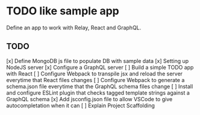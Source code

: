 # TODO like sample app

Define an app to work with Relay, React and GraphQL.

## TODO

[x] Define MongoDB js file to populate DB with sample data
[x] Setting up NodeJS server
[x] Configure a GraphQL server
[ ] Build a simple TODO app with React
[ ] Configure Webpack to transpile jsx and reload the server everytime that React files changes
[ ] Configure Webpack to generate a schema.json file everytime that the GraphQL schema files change
[ ] Install and configure ESLint plugin that checks tagged template strings against a GraphQL schema
[x] Add jsconfig.json file to allow VSCode to give autocompletation when it can
[ ] Explain Project Scaffolding